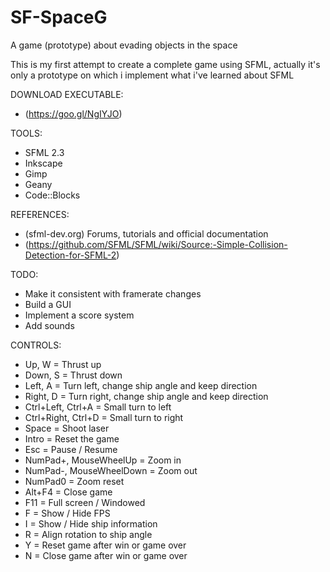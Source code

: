 # SF-SpaceG
A game (prototype) about evading objects in the space

This is my first attempt to create a complete game using SFML, actually it's only a prototype on which i implement what i've learned about SFML

DOWNLOAD EXECUTABLE:
- (https://goo.gl/NgIYJO)

TOOLS:
- SFML 2.3
- Inkscape
- Gimp
- Geany
- Code::Blocks

REFERENCES:
- (sfml-dev.org) Forums, tutorials and official documentation
- (https://github.com/SFML/SFML/wiki/Source:-Simple-Collision-Detection-for-SFML-2)

TODO:
- Make it consistent with framerate changes
- Build a GUI
- Implement a score system
- Add sounds

CONTROLS:
- Up, W = Thrust up
- Down, S = Thrust down
- Left, A = Turn left, change ship angle and keep direction
- Right, D = Turn right, change ship angle and keep direction
- Ctrl+Left, Ctrl+A = Small turn to left
- Ctrl+Right, Ctrl+D = Small turn to right
- Space = Shoot laser
- Intro = Reset the game
- Esc = Pause / Resume
- NumPad+, MouseWheelUp = Zoom in
- NumPad-, MouseWheelDown = Zoom out
- NumPad0 = Zoom reset
- Alt+F4 = Close game
- F11 = Full screen / Windowed
- F = Show / Hide FPS
- I = Show / Hide ship information
- R = Align rotation to ship angle
- Y = Reset game after win or game over
- N = Close game after win or game over
